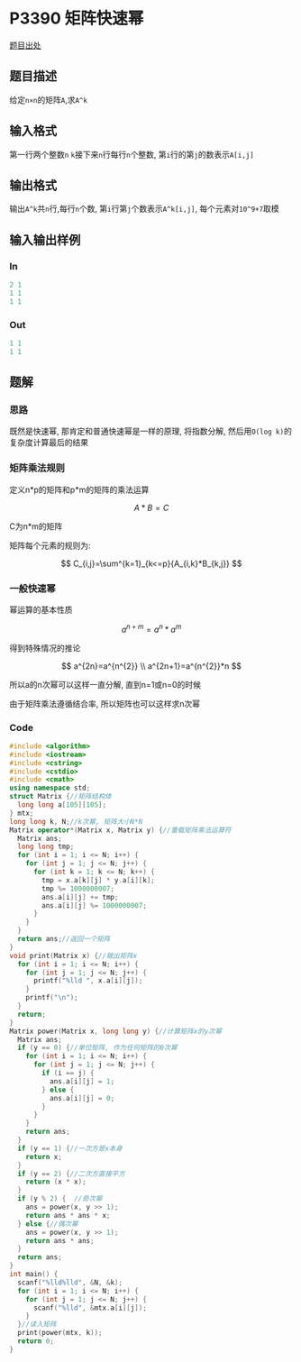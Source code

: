 # P3390 矩阵快速幂

[题目出处](https://www.luogu.com.cn/problem/P3390)

## 题目描述

给定`n×n`的矩阵`A`,求`A^k`

## 输入格式

第一行两个整数`n` `k`接下来`n`行每行`n`个整数, 第`i`行的第`j`的数表示`A[i,j]`

## 输出格式

输出`A^k`共`n`行,每行`n`个数, 第`i`行第`j`个数表示`A^k[i,j]`, 每个元素对`10^9+7`取模

## 输入输出样例

### In

```cpp
2 1
1 1
1 1
```

### Out

```cpp
1 1
1 1
```

## 题解

### 思路

既然是快速幂, 那肯定和普通快速幂是一样的原理, 将指数分解, 然后用`O(log k)`的复杂度计算最后的结果

### 矩阵乘法规则

定义n\*p的矩阵和p\*m的矩阵的乘法运算

$$
A*B=C
$$

C为n\*m的矩阵

矩阵每个元素的规则为:

$$
C_{i,j}=\sum^{k=1}_{k<=p}{A_{i,k}*B_{k,j}}
$$

### 一般快速幂

幂运算的基本性质

$$
a^{n+m}=a^{n}*a^{m}
$$

得到特殊情况的推论

$$
a^{2n}=a^{n^{2}} \\
a^{2n+1}=a^{n^{2}}*n
$$

所以a的n次幂可以这样一直分解, 直到n=1或n=0的时候

由于矩阵乘法遵循结合率, 所以矩阵也可以这样求n次幂

### Code

```cpp
#include <algorithm>
#include <iostream>
#include <cstring>
#include <cstdio>
#include <cmath>
using namespace std;
struct Matrix {//矩阵结构体
  long long a[105][105];
} mtx;
long long k, N;//k次幂, 矩阵大小N*N
Matrix operator*(Matrix x, Matrix y) {//重载矩阵乘法运算符
  Matrix ans;
  long long tmp;
  for (int i = 1; i <= N; i++) {
    for (int j = 1; j <= N; j++) {
      for (int k = 1; k <= N; k++) {
        tmp = x.a[k][j] * y.a[i][k];
        tmp %= 1000000007;
        ans.a[i][j] += tmp;
        ans.a[i][j] %= 1000000007;
      }
    }
  }
  return ans;//返回一个矩阵
}
void print(Matrix x) {//输出矩阵x
  for (int i = 1; i <= N; i++) {
    for (int j = 1; j <= N; j++) {
      printf("%lld ", x.a[i][j]);
    }
    printf("\n");
  }
  return;
}
Matrix power(Matrix x, long long y) {//计算矩阵x的y次幂
  Matrix ans;
  if (y == 0) {//单位矩阵, 作为任何矩阵的0次幂
    for (int i = 1; i <= N; i++) {
      for (int j = 1; j <= N; j++) {
        if (i == j) {
          ans.a[i][j] = 1;
        } else {
          ans.a[i][j] = 0;
        }
      }
    }
    return ans;
  }
  if (y == 1) {//一次方是x本身
    return x;
  }
  if (y == 2) {//二次方直接平方
    return (x * x);
  }
  if (y % 2) {  //奇次幂
    ans = power(x, y >> 1);
    return ans * ans * x;
  } else {//偶次幂
    ans = power(x, y >> 1);
    return ans * ans;
  }
  return ans;
}
int main() {
  scanf("%lld%lld", &N, &k);
  for (int i = 1; i <= N; i++) {
    for (int j = 1; j <= N; j++) {
      scanf("%lld", &mtx.a[i][j]);
    }
  }//读入矩阵
  print(power(mtx, k));
  return 0;
}
```

